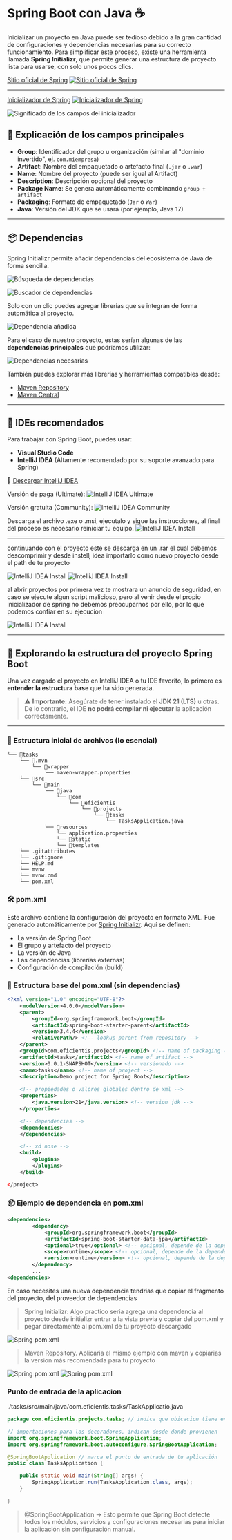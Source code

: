 # Spring Boot con Java ☕

Inicializar un proyecto en Java puede ser tedioso debido a la gran cantidad de configuraciones y dependencias necesarias para su correcto funcionamiento. Para simplificar este proceso, existe una herramienta llamada **Spring Initializr**, que permite generar una estructura de proyecto lista para usarse, con solo unos pocos clics.

[Sitio oficial de Spring](https://spring.io/)
[![Sitio oficial de Spring](../images/spring_home.png)](https://spring.io/)

---

[Inicializador de Spring](https://start.spring.io/)
[![Inicializador de Spring](../images/spring_initializr.png)](https://start.spring.io/)

![Significado de los campos del inicializador](../images/spring_initializr_meaning.png)

## 🧾 Explicación de los campos principales

- **Group**: Identificador del grupo u organización (similar al "dominio invertido", ej. `com.miempresa`)
- **Artifact**: Nombre del empaquetado o artefacto final (`.jar` o `.war`)
- **Name**: Nombre del proyecto (puede ser igual al Artifact)
- **Description**: Descripción opcional del proyecto
- **Package Name**: Se genera automáticamente combinando `group + artifact`
- **Packaging**: Formato de empaquetado (`Jar` o `War`)
- **Java**: Versión del JDK que se usará (por ejemplo, Java 17)

---

## 📦 Dependencias

Spring Initializr permite añadir dependencias del ecosistema de Java de forma sencilla.

![Búsqueda de dependencias](../images/spring_initializr_dependencies.png)

![Buscador de dependencias](../images/spring_initializr_dependencies_search.png)

Solo con un clic puedes agregar librerías que se integran de forma automática al proyecto.

![Dependencia añadida](../images/spring_initializr_dependencie_install.png)

Para el caso de nuestro proyecto, estas serían algunas de las **dependencias principales** que podríamos utilizar:

![Dependencias necesarias](../images/spring_initializr_need_for_project.png)

También puedes explorar más librerías y herramientas compatibles desde:

- [Maven Repository](https://www.google.com/search?q=maven%20repository%20spring&sourceid=chrome&ie=UTF-8)
- [Maven Central](https://central.sonatype.com/)

---

## 🧠 IDEs recomendados

Para trabajar con Spring Boot, puedes usar:

- **Visual Studio Code**
- **IntelliJ IDEA** (Altamente recomendado por su soporte avanzado para Spring)

🔗 [Descargar IntelliJ IDEA](https://www.jetbrains.com/idea/)

Versión de paga (Ultimate):
![IntelliJ IDEA Ultimate](../images/intellj_ultimate.png)

Versión gratuita (Community):
![IntelliJ IDEA Community](../images/intellj_community.png)

Descarga el archivo .exe o .msi, ejecutalo y sigue las instrucciones, al final del proceso es necesario reiniciar tu equipo.
![IntelliJ IDEA Install](../images/intellj_ultimate_install.png)

---

continuando con el proyecto este se descarga en un .rar el cual debemos descomprimir y desde instellj idea importarlo como nuevo proyecto desde el path de tu proyecto


![IntelliJ IDEA Install](../images/intellj_idea_open_project.png)
![IntelliJ IDEA Install](../images/intellj_idea_open_project_path.png)

al abrir proyectos por primera vez te mostrara un anuncio de seguridad, en caso se ejecute algun script malicioso, pero al venir desde el propio inicializador de spring no debemos preocuparnos por ello, por lo que podemos confiar en su ejecucion

![IntelliJ IDEA Install](../images/intellj_idea_open_project_security.png)

---

## 📂 Explorando la estructura del proyecto Spring Boot

Una vez cargado el proyecto en IntelliJ IDEA o tu IDE favorito, lo primero es **entender la estructura base** que ha sido generada.

> ⚠️ **Importante:** Asegúrate de tener instalado el **JDK 21 (LTS)** u otras.  
> De lo contrario, el IDE **no podrá compilar ni ejecutar** la aplicación correctamente.

---

### 📁 Estructura inicial de archivos (lo esencial)

```
└── 📁tasks
    └── 📁.mvn
        └── 📁wrapper
            └── maven-wrapper.properties
    └── 📁src
        └── 📁main
            └── 📁java
                └── 📁com
                    └── 📁eficientis
                        └── 📁projects
                            └── 📁tasks
                                └── TasksApplication.java
            └── 📁resources
                └── application.properties
                └── 📁static
                └── 📁templates
    └── .gitattributes
    └── .gitignore
    └── HELP.md
    └── mvnw
    └── mvnw.cmd
    └── pom.xml
```

### 🛠️ pom.xml
Este archivo contiene la configuración del proyecto en formato XML. Fue generado automáticamente por [Spring Initializr](https://start.spring.io/). Aquí se definen: 

* La versión de Spring Boot
* El grupo y artefacto del proyecto
* La versión de Java
* Las dependencias (librerías externas)
* Configuración de compilación (build)


### 📄 Estructura base del pom.xml (sin dependencias)
```xml
<?xml version="1.0" encoding="UTF-8"?>
	<modelVersion>4.0.0</modelVersion>
	<parent>
		<groupId>org.springframework.boot</groupId>
		<artifactId>spring-boot-starter-parent</artifactId>
		<version>3.4.4</version>
		<relativePath/> <!-- lookup parent from repository -->
	</parent>
	<groupId>com.eficientis.projects</groupId> <!-- name of packaging -->
	<artifactId>tasks</artifactId> <!-- name of artifact -->
	<version>0.0.1-SNAPSHOT</version> <!-- versionado -->
	<name>tasks</name> <!-- name of project -->
	<description>Demo project for Spring Boot</description>
    
    <!-- propiedades o valores globales dentro de xml -->
	<properties>
		<java.version>21</java.version> <!-- version jdk -->
	</properties>

    <!-- dependencias -->
	<dependencies>
	</dependencies>

    <!-- xd nose -->
	<build>
		<plugins>
		</plugins>
	</build>

</project>

```

### 📦 Ejemplo de dependencia en pom.xml

```xml
<dependencies>
		<dependency>
			<groupId>org.springframework.boot</groupId>
			<artifactId>spring-boot-starter-data-jpa</artifactId>
			<optional>true</optional> <!-- opcional, depende de la dependencia -->
			<scope>runtime</scope> <!-- opcional, depende de la dependencia -->
			<version>runtime</version> <!-- opcional, depende de la dependencia -->
		</dependency>
        ...
<dependencies>
```

En caso necesites una nueva dependencia tendrias que copiar el fragmento del proyecto, del proveedor de dependencias

> Spring Initializr: Algo practico seria agrega una dependencia al proyecto desde initializr entrar a la vista previa y copiar del pom.xml y pegar directamente al pom.xml de tu proyecto descargado

![Spring pom.xml](../images/spring_pom_dependency.png)

> Maven Repository. Aplicaria el mismo ejemplo con maven y copiarias la version más recomendada para tu proyecto

![Spring pom.xml](../images/mvn_search_dependency.png)
![Spring pom.xml](../images/mvn_dependency_cloud.png)

### Punto de entrada de la aplicacion

./tasks/src/main/java/com.eficientis.tasks/TaskApplicatio.java

```java
package com.eficientis.projects.tasks; // indica que ubicacion tiene en el paquete

// importaciones para los decoradores, indican desde donde provienen
import org.springframework.boot.SpringApplication;
import org.springframework.boot.autoconfigure.SpringBootApplication;

@SpringBootApplication // marca el punto de entrada de tu aplicación
public class TasksApplication {

	public static void main(String[] args) {
		SpringApplication.run(TasksApplication.class, args);
	}

}
```

> @SpringBootApplication ->  Esto permite que Spring Boot detecte todos los módulos, servicios y configuraciones necesarias para iniciar la aplicación sin configuración manual.